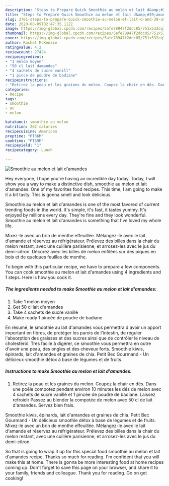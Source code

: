 ```yaml
---
description: "Steps to Prepare Quick Smoothie au melon et lait d&amp;#39;amandes"
title: "Steps to Prepare Quick Smoothie au melon et lait d&amp;#39;amandes"
slug: 3701-steps-to-prepare-quick-smoothie-au-melon-et-lait-d-and-39-amandes
date: 2020-08-09T02:47:35.112Z
image: https://img-global.cpcdn.com/recipes/5afe78947f2ddc85/751x532cq70/smoothie-au-melon-et-lait-damandes-photo-principale-de-la-recette.jpg
thumbnail: https://img-global.cpcdn.com/recipes/5afe78947f2ddc85/751x532cq70/smoothie-au-melon-et-lait-damandes-photo-principale-de-la-recette.jpg
cover: https://img-global.cpcdn.com/recipes/5afe78947f2ddc85/751x532cq70/smoothie-au-melon-et-lait-damandes-photo-principale-de-la-recette.jpg
author: Rachel McKenzie
ratingvalue: 4.2
reviewcount: 27424
recipeingredient:
- "1 melon moyen"
- "50 cl lait damandes"
- "4 sachets de sucre vanill"
- "1 pince de poudre de badiane"
recipeinstructions:
- "Retirez la peau et les graines du melon. Coupez la chair en dés. Dans une poêle compotez pendant environ 10 minutes les dés de melon avec 4 sachets de sucre vanillé et 1 pincée de poudre de badiane. Laissez refroidir Passez au blender la compotée de melon avec 50 cl de lait d&#39;amandes. Servez bien frais."
categories:
- Recipe
tags:
- smoothie
- au
- melon

katakunci: smoothie au melon 
nutrition: 202 calories
recipecuisine: American
preptime: "PT36M"
cooktime: "PT39M"
recipeyield: "1"
recipecategory: Lunch

---
```



![Smoothie au melon et lait d&#39;amandes](https://img-global.cpcdn.com/recipes/5afe78947f2ddc85/751x532cq70/smoothie-au-melon-et-lait-damandes-photo-principale-de-la-recette.jpg)

Hey everyone, I hope you're having an incredible day today. Today, I will show you a way to make a distinctive dish, smoothie au melon et lait d&#39;amandes. One of my favorites food recipes. This time, I am going to make it a bit tasty. This is gonna smell and look delicious.

Smoothie au melon et lait d&#39;amandes is one of the most favored of current trending foods in the world. It's simple, it's fast, it tastes yummy. It's enjoyed by millions every day. They're fine and they look wonderful. Smoothie au melon et lait d&#39;amandes is something that I've loved my whole life.

Mixez-le avec un brin de menthe effeuillée. Mélangez-le avec le lait d&#39;amande et réservez au réfrigérateur. Prélevez des billes dans la chair du melon restant, avec une cuillère parisienne, et arrosez-les avec le jus du demi-citron. Décorez avec les billes de melon enfilées sur des piques en bois et de quelques feuilles de menthe.


To begin with this particular recipe, we have to prepare a few components. You can cook smoothie au melon et lait d&#39;amandes using 4 ingredients and 1 steps. Here is how you cook it.

<!--inarticleads1-->

##### The ingredients needed to make Smoothie au melon et lait d&#39;amandes:

1. Take 1 melon moyen
1. Get 50 cl lait d&#39;amandes
1. Take 4 sachets de sucre vanillé
1. Make ready 1 pincée de poudre de badiane


En résumé, le smoothie au lait d&#39;amandes vous permettra d&#39;avoir un apport important en fibres, de protéger les parois de l&#39;intestin, de réguler l&#39;absorption des graisses et des sucres ainsi que de contrôler le niveau de cholestérol. Très facile à digérer, ce smoothie vous permettra en outre d&#39;avoir une peau, des ongles et des cheveux forts. Smoothie kiwis, épinards, lait d&#39;amandes et graines de chia. Petit Bec Gourmand - Un délicieux smoothie détox à base de légumes et de fruits. 

<!--inarticleads2-->

##### Instructions to make Smoothie au melon et lait d&#39;amandes:

1. Retirez la peau et les graines du melon. Coupez la chair en dés. Dans une poêle compotez pendant environ 10 minutes les dés de melon avec 4 sachets de sucre vanillé et 1 pincée de poudre de badiane. Laissez refroidir Passez au blender la compotée de melon avec 50 cl de lait d&#39;amandes. Servez bien frais.


Smoothie kiwis, épinards, lait d&#39;amandes et graines de chia. Petit Bec Gourmand - Un délicieux smoothie détox à base de légumes et de fruits. Mixez-le avec un brin de menthe effeuillée. Mélangez-le avec le lait d&#39;amande et réservez au réfrigérateur. Prélevez des billes dans la chair du melon restant, avec une cuillère parisienne, et arrosez-les avec le jus du demi-citron. 

So that is going to wrap it up for this special food smoothie au melon et lait d&#39;amandes recipe. Thanks so much for reading. I'm confident that you will make this at home. There is gonna be more interesting food at home recipes coming up. Don't forget to save this page on your browser, and share it to your family, friends and colleague. Thank you for reading. Go on get cooking!
